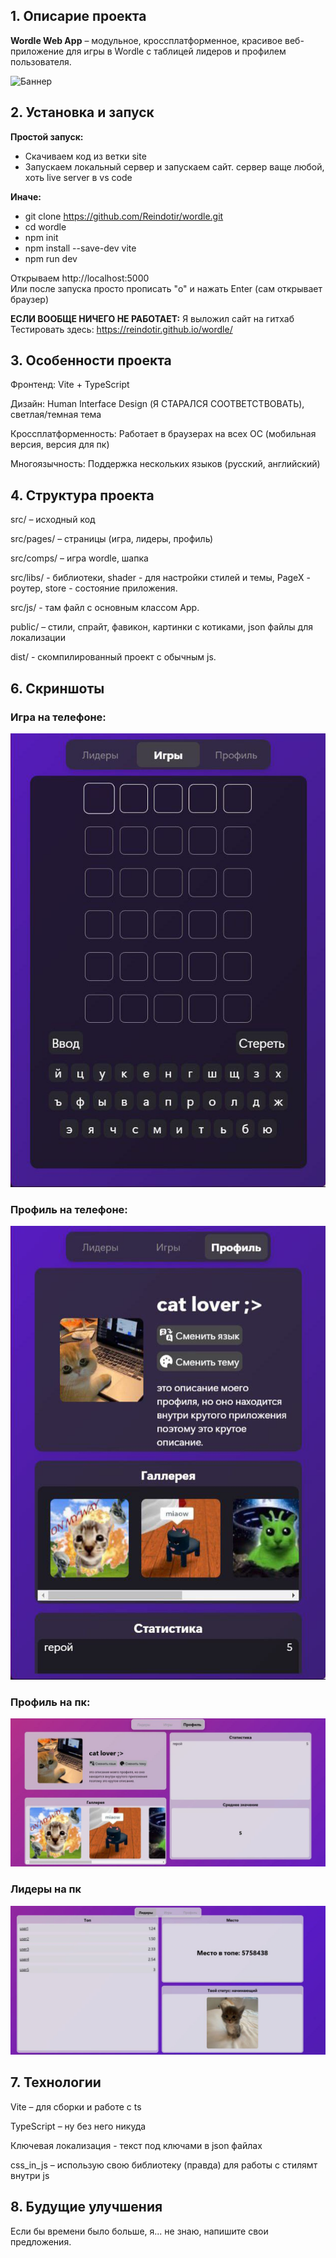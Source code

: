 ## 1. Описарие проекта
**Wordle Web App** – модульное, кроссплатформенное, красивое веб-приложение для игры в Wordle с таблицей лидеров и профилем пользователя. 
  
![Баннер](https://www.shutterstock.com/image-vector/wordle-word-puzzle-game-vector-260nw-2116971383.jpg)
## 2. Установка и запуск
**Простой запуск:**
* Скачиваем код из ветки site
* Запускаем локальный сервер и запускаем сайт.
сервер ваще любой, хоть live server в vs code

**Иначе:**
* git clone https://github.com/Reindotir/wordle.git
* cd wordle
* npm init
* npm install --save-dev vite
* npm run dev

Открываем http://localhost:5000  
Или после запуска просто прописать "o" и нажать Enter (сам открывает браузер)

**ЕСЛИ ВООБЩЕ НИЧЕГО НЕ РАБОТАЕТ:**
Я выложил сайт на гитхаб
Тестировать здесь: https://reindotir.github.io/wordle/

## 3. Особенности проекта

Фронтенд: Vite + TypeScript

Дизайн: Human Interface Design (Я СТАРАЛСЯ СООТВЕТСТВОВАТЬ), светлая/темная тема

Кроссплатформенность: Работает в браузерах на всех ОС (мобильная версия, версия для пк)

Многоязычность: Поддержка нескольких языков (русский, английский)

## 4. Структура проекта

src/ – исходный код 

src/pages/ – страницы (игра, лидеры, профиль)

src/comps/ – игра wordle, шапка

src/libs/ - библиотеки, shader - для настройки стилей и темы, PageX - роутер, store - состояние приложения.

src/js/ - там файл с основным классом App.

public/ – стили, спрайт, фавикон, картинки с котиками, json файлы для локализации

dist/ - скомпилированный проект с обычным js.

## 6. Скриншоты

### Игра на телефоне:
![игра](https://github.com/Reindotir/wordle/blob/main/screenshots/screen1.jpg)

### Профиль на телефоне:
![профиль](https://github.com/Reindotir/wordle/blob/main/screenshots/screen2.jpg)

### Профиль на пк:
![Профиль](https://github.com/Reindotir/wordle/blob/main/screenshots/screen3.jpg)

### Лидеры на пк
![Лидеры](https://github.com/Reindotir/wordle/blob/main/screenshots/screen4.jpg)

## 7. Технологии

Vite – для сборки и работе с ts

TypeScript – ну без него никуда

Ключевая локализация - текст под ключами в json файлах

css_in_js – использую свою библиотеку (правда) для работы с стилямт внутри js


## 8. Будущие улучшения

Если бы времени было больше, я... не знаю, напишите свои предложения.


